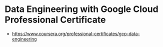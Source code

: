 # Data Engineering with Google Cloud Professional Certificate

- https://www.coursera.org/professional-certificates/gcp-data-engineering